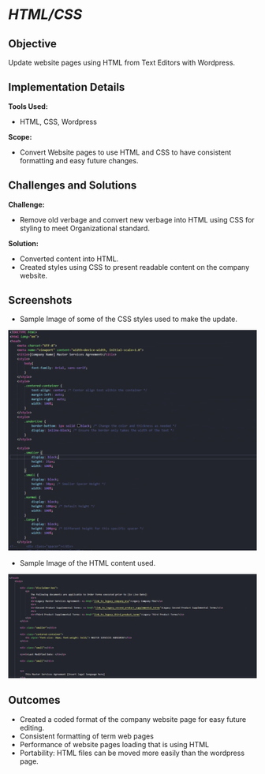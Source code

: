# *HTML/CSS*

## Objective
Update website pages using HTML from Text Editors with Wordpress.

## Implementation Details
**Tools Used:** 
- HTML, CSS, Wordpress

**Scope:** 
- Convert Website pages to use HTML and CSS to have consistent formatting and easy future changes.

## Challenges and Solutions
**Challenge:** 
- Remove old verbage and convert new verbage into HTML using CSS for styling to meet Organizational standard.

**Solution:** 
- Converted content into HTML.
- Created styles using CSS to present readable content on the company website.

## Screenshots

- Sample Image of some of the CSS styles used to make the update.

![CSS Samples](Images_HTML_CSS/company_msa_update_css.png)

- Sample Image of the HTML content used.

![HTML Sample](Images_HTML_CSS/company_msa_update_html.png)

## Outcomes
- Created a coded format of the company website page for easy future editing.
- Consistent formatting of term web pages
- Performance of website pages loading that is using HTML
- Portability: HTML files can be moved more easily than the wordpress page. 